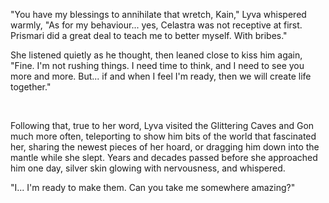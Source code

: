 "You have my blessings to annihilate that wretch, Kain," Lyva whispered warmly, "As for my behaviour... yes, Celastra was not receptive at first. Prismari did a great deal to teach me to better myself. With bribes."    

She listened quietly as he thought, then leaned close to kiss him again, "Fine. I'm not rushing things. I need time to think, and I need to see you more and more. But... if and when I feel I'm ready, then we will create life together."     

&#x200B;

Following that, true to her word, Lyva visited the Glittering Caves and Gon much more often, teleporting to show him bits of the world that fascinated her, sharing the newest pieces of her hoard, or dragging him down into the mantle while she slept. Years and decades passed before she approached him one day, silver skin glowing with nervousness, and whispered.    

"I... I'm ready to make them. Can you take me somewhere amazing?"
